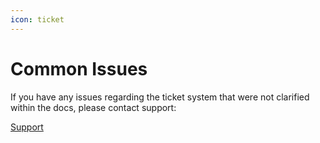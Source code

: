 ```yaml
---
icon: ticket
---
```


# Common Issues

If you have any issues regarding the ticket system that were not clarified within the docs, please contact support:

<a href="https://discord.gg/BQumAujuvk" class="button secondary">Support</a>
